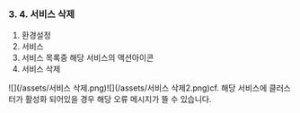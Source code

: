 ### 3. 4. 서비스 삭제

1. 환경설정
2. 서비스
3. 서비스 목록중 해당 서비스의 액션아이콘
4. 서비스 삭제

![](/assets/서비스 삭제.png)![](/assets/서비스 삭제2.png)cf. 해당 서비스에 클러스터가 활성화 되어있을 경우 해당 오류 메시지가 뜰 수 있습니다.




